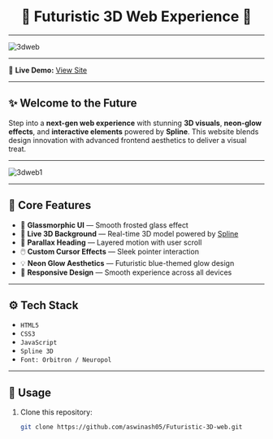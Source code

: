 <h1 align="center">🚀 Futuristic 3D Web Experience 🌌</h1>

---

  ![3dweb](https://github.com/user-attachments/assets/f68fa7c5-0eb1-46b9-abbd-e4593fbd35b9)

---

🔗 **Live Demo:**  [View Site](https://aswinash05.github.io/Apple_inspired_web/)

---

## ✨ Welcome to the Future

Step into a **next-gen web experience** with stunning **3D visuals**, **neon-glow effects**, and **interactive elements** powered by **Spline**. This website blends design innovation with advanced frontend aesthetics to deliver a visual treat.

---

  ![3dweb1](https://github.com/user-attachments/assets/bab6f292-eadc-4ad8-aa7a-66a25ca05a53)

---

## 🧠 Core Features

- 🧊 **Glassmorphic UI** — Smooth frosted glass effect
- 🌌 **Live 3D Background** — Real-time 3D model powered by [Spline](https://spline.design/)
- 🌠 **Parallax Heading** — Layered motion with user scroll
- 🖱️ **Custom Cursor Effects** — Sleek pointer interaction
- 💡 **Neon Glow Aesthetics** — Futuristic blue-themed glow design
- 📱 **Responsive Design** — Smooth experience across all devices

---

## ⚙️ Tech Stack

- `HTML5`
- `CSS3`
- `JavaScript`
- `Spline 3D`
- `Font: Orbitron / Neuropol`

---

## 🧩 Usage

1. Clone this repository:
   ```bash
   git clone https://github.com/aswinash05/Futuristic-3D-web.git

